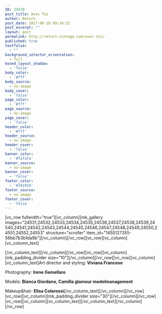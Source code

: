 ```yaml
---
ID: 24530
post_title: Avec Toi
author: Return
post_date: 2017-06-20 09:14:32
post_excerpt: ""
layout: post
permalink: http://return-vintage.com/avec-toi/
published: true
textfalse:
  - ""
background_selector_orientation:
  - full
boxed_layout_shadow:
  - 'false'
body_color:
  - '#fff'
body_source:
  - no-image
body_cover:
  - 'false'
page_color:
  - '#fff'
page_source:
  - no-image
page_cover:
  - 'false'
header_color:
  - '#fff'
header_source:
  - no-image
header_cover:
  - 'false'
banner_color:
  - '#fafafa'
banner_source:
  - no-image
banner_cover:
  - 'false'
footer_color:
  - '#191919'
footer_source:
  - no-image
footer_cover:
  - 'false'
---
```

[vc_row fullwidth="true"][vc_column][mk_gallery images="24531,24532,24533,24534,24535,24536,24537,24538,24539,24540,24541,24542,24543,24544,24545,24546,24547,24548,24549,24550,24551,24552,24553" structure="scroller" item_id="1455127355-56bb7b3b1da9b"][/vc_column][/vc_row][vc_row][vc_column][vc_column_text]

[/vc_column_text][/vc_column][/vc_row][vc_row][vc_column][mk_padding_divider size="10"][/vc_column][/vc_row][vc_row][vc_column][vc_column_text]Art director and styling: <strong>Viviana Francese</strong>

Photography: <strong>Irene Gemellaro</strong>

<span style="font-weight: 400;">Models: <strong>Bianca Giordano, Camilla glamour modelmanagement</strong></span>

<span style="font-weight: 400;">Makeup&amp;hair: </span><b>Elisa Colarossi</b>[/vc_column_text][/vc_column][/vc_row][vc_row][vc_column][mk_padding_divider size="30"][/vc_column][/vc_row][vc_row][vc_column][vc_column_text][/vc_column_text][/vc_column][/vc_row]